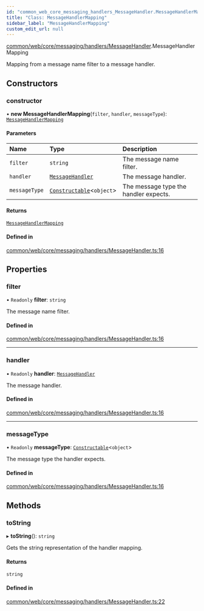 ```yaml
---
id: "common_web_core_messaging_handlers_MessageHandler.MessageHandlerMapping"
title: "Class: MessageHandlerMapping"
sidebar_label: "MessageHandlerMapping"
custom_edit_url: null
---
```


[common/web/core/messaging/handlers/MessageHandler](../modules/common_web_core_messaging_handlers_MessageHandler.md).MessageHandlerMapping

Mapping from a message name filter to a message handler.

## Constructors

### constructor

• **new MessageHandlerMapping**(`filter`, `handler`, `messageType`): [`MessageHandlerMapping`](common_web_core_messaging_handlers_MessageHandler.MessageHandlerMapping.md)

#### Parameters

| Name | Type | Description |
| :------ | :------ | :------ |
| `filter` | `string` | The message name filter. |
| `handler` | [`MessageHandler`](../modules/common_web_core_messaging_handlers_MessageHandler.md#messagehandler) | The message handler. |
| `messageType` | [`Constructable`](../interfaces/common_web_utils_Types.Constructable.md)<`object`\> | The message type the handler expects. |

#### Returns

[`MessageHandlerMapping`](common_web_core_messaging_handlers_MessageHandler.MessageHandlerMapping.md)

#### Defined in

[common/web/core/messaging/handlers/MessageHandler.ts:16](https://github.com/Soroush9978/rds-ng/blob/5673246/src/common/web/core/messaging/handlers/MessageHandler.ts#L16)

## Properties

### filter

• `Readonly` **filter**: `string`

The message name filter.

#### Defined in

[common/web/core/messaging/handlers/MessageHandler.ts:16](https://github.com/Soroush9978/rds-ng/blob/5673246/src/common/web/core/messaging/handlers/MessageHandler.ts#L16)

___

### handler

• `Readonly` **handler**: [`MessageHandler`](../modules/common_web_core_messaging_handlers_MessageHandler.md#messagehandler)

The message handler.

#### Defined in

[common/web/core/messaging/handlers/MessageHandler.ts:16](https://github.com/Soroush9978/rds-ng/blob/5673246/src/common/web/core/messaging/handlers/MessageHandler.ts#L16)

___

### messageType

• `Readonly` **messageType**: [`Constructable`](../interfaces/common_web_utils_Types.Constructable.md)<`object`\>

The message type the handler expects.

#### Defined in

[common/web/core/messaging/handlers/MessageHandler.ts:16](https://github.com/Soroush9978/rds-ng/blob/5673246/src/common/web/core/messaging/handlers/MessageHandler.ts#L16)

## Methods

### toString

▸ **toString**(): `string`

Gets the string representation of the handler mapping.

#### Returns

`string`

#### Defined in

[common/web/core/messaging/handlers/MessageHandler.ts:22](https://github.com/Soroush9978/rds-ng/blob/5673246/src/common/web/core/messaging/handlers/MessageHandler.ts#L22)
